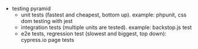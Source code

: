 - testing pyramid
  - unit tests (fastest and cheapest, bottom up). example: phpunit, css dom testing with jest
  - integration tests (multiple units are tested). example: backstop.js test
  - e2e tests, regression test (slowest and biggest, top down): cypress.io page tests